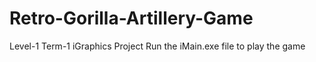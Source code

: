 # Retro-Gorilla-Artillery-Game
Level-1 Term-1 iGraphics Project
Run the iMain.exe file to play the game

